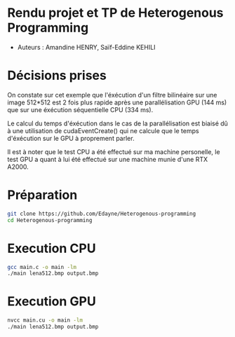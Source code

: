 # Rendu projet et TP de Heterogenous Programming

- Auteurs : Amandine HENRY, Saïf-Eddine KEHILI


# Décisions prises
On constate sur cet exemple que l'éxécution d'un filtre bilinéaire sur une image 512*512 est 2 fois plus rapide après une parallélisation GPU (144 ms) que sur une éxécution séquentielle CPU (334 ms).

Le calcul du temps d'éxécution dans le cas de la parallélisation est biaisé dû à une utilisation de cudaEventCreate() qui ne calcule que le temps d'éxécution sur le GPU à proprement parler.

Il est à noter que le test CPU a été effectué sur ma machine personelle, le test GPU a quant à lui été effectué sur une machine munie d'une RTX A2000.


# Préparation

```sh
git clone https://github.com/Edayne/Heterogenous-programming
cd Heterogenous-programming
```

# Execution CPU

```sh
gcc main.c -o main -lm
./main lena512.bmp output.bmp
```

# Execution GPU

```sh
nvcc main.cu -o main -lm
./main lena512.bmp output.bmp
```
